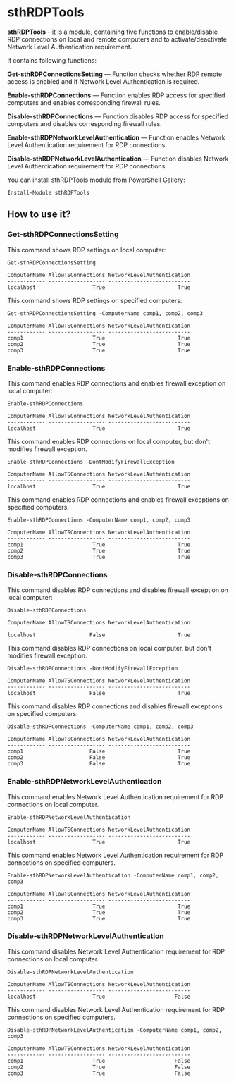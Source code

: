 # sthRDPTools

**sthRDPTools** - it is a module, containing five functions to enable/disable RDP connections on local and remote computers and to activate/deactivate Network Level Authentication requirement.

It contains following functions:

**Get-sthRDPConnectionsSetting** — Function checks whether RDP remote access is enabled and if Network Level Authentication is required.

**Enable-sthRDPConnections** — Function enables RDP access for specified computers and enables corresponding firewall rules.

**Disable-sthRDPConnections** — Function disables RDP access for specified computers and disables corresponding firewall rules.

**Enable-sthRDPNetworkLevelAuthentication** — Function enables Network Level Authentication requirement for RDP connections.

**Disable-sthRDPNetworkLevelAuthentication** — Function disables Network Level Authentication requirement for RDP connections.

You can install sthRDPTools module from PowerShell Gallery:

```
Install-Module sthRDPTools
```

## How to use it?

### Get-sthRDPConnectionsSetting

This command shows RDP settings on local computer:

```
Get-sthRDPConnectionsSetting
            
ComputerName AllowTSConnections NetworkLevelAuthentication
------------ ------------------ --------------------------
localhost                  True                       True
```

This command shows RDP settings on specified computers:

```
Get-sthRDPConnectionsSetting -ComputerName comp1, comp2, comp3
            
ComputerName AllowTSConnections NetworkLevelAuthentication
------------ ------------------ --------------------------
comp1                      True                       True
comp2                      True                       True
comp3                      True                       True
```

### Enable-sthRDPConnections

This command enables RDP connections and enables firewall exception on local computer:

```
Enable-sthRDPConnections
            
ComputerName AllowTSConnections NetworkLevelAuthentication
------------ ------------------ --------------------------
localhost                  True                       True
```

This command enables RDP connections on local computer, but don't modifies firewall exception.

```
Enable-sthRDPConnections -DontModifyFirewallException
            
ComputerName AllowTSConnections NetworkLevelAuthentication
------------ ------------------ --------------------------
localhost                  True                       True
```

This command enables RDP connections and enables firewall exceptions on specified computers.

```
Enable-sthRDPConnections -ComputerName comp1, comp2, comp3
            
ComputerName AllowTSConnections NetworkLevelAuthentication
------------ ------------------ --------------------------
comp1                      True                       True
comp2                      True                       True
comp3                      True                       True
```

### Disable-sthRDPConnections

This command disables RDP connections and disables firewall exception on local computer:

```
Disable-sthRDPConnections
            
ComputerName AllowTSConnections NetworkLevelAuthentication
------------ ------------------ --------------------------
localhost                 False                       True
```

This command disables RDP connections on local computer, but don't modifies firewall exception.

```
Disable-sthRDPConnections -DontModifyFirewallException
            
ComputerName AllowTSConnections NetworkLevelAuthentication
------------ ------------------ --------------------------
localhost                 False                       True
```

This command disables RDP connections and disables firewall exceptions on specified computers:

```
Disable-sthRDPConnections -ComputerName comp1, comp2, comp3
            
ComputerName AllowTSConnections NetworkLevelAuthentication
------------ ------------------ --------------------------
comp1                     False                       True
comp2                     False                       True
comp3                     False                       True
```

### Enable-sthRDPNetworkLevelAuthentication

This command enables Network Level Authentication requirement for RDP connections on local computer.

```
Enable-sthRDPNetworkLevelAuthentication
            
ComputerName AllowTSConnections NetworkLevelAuthentication
------------ ------------------ --------------------------
localhost                  True                       True
```

This command enables Network Level Authentication requirement for RDP connections on specified computers.

```
Enable-sthRDPNetworkLevelAuthentication -ComputerName comp1, comp2, comp3
            
ComputerName AllowTSConnections NetworkLevelAuthentication
------------ ------------------ --------------------------
comp1                      True                       True
comp2                      True                       True
comp3                      True                       True
```

### Disable-sthRDPNetworkLevelAuthentication

This command disables Network Level Authentication requirement for RDP connections on local computer.

```
Disable-sthRDPNetworkLevelAuthentication
            
ComputerName AllowTSConnections NetworkLevelAuthentication
------------ ------------------ --------------------------
localhost                  True                      False
```

This command disables Network Level Authentication requirement for RDP connections on specified computers.

```
Disable-sthRDPNetworkLevelAuthentication -ComputerName comp1, comp2, comp3
            
ComputerName AllowTSConnections NetworkLevelAuthentication
------------ ------------------ --------------------------
comp1                      True                      False
comp2                      True                      False
comp3                      True                      False
```
